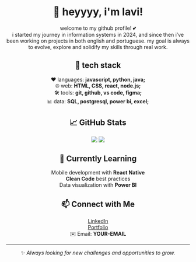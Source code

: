 <div align="center">

# 💌 heyyyy, i'm lavi!

welcome to my github profile! 💕  
i started my journey in information systems in 2024, and since then i’ve been working on projects in both english and portuguese. my goal is always to evolve, explore and solidify my skills through real work.  

<h2>💌 tech stack</h2>
❤️ languages: <b>javascript, python, java; </b> <br>
🌐 web: <b>HTML, CSS, react, node.js;</b> <br>
🛠️ tools: <b>git, github, vs code, figma;</b> <br>
📊 data: <b>SQL, postgresql, power bi, excel;</b> <br>

<h2>📈 GitHub Stats</h2>
<img src="https://github-readme-stats.vercel.app/api?username=YOUR-USERNAME&show_icons=true&theme=dracula" />  
<img src="https://github-readme-stats.vercel.app/api/top-langs/?username=YOUR-USERNAME&layout=compact&theme=dracula" />

<h2>🌱 Currently Learning</h2>
Mobile development with <b>React Native</b><br>
<b>Clean Code</b> best practices<br>
Data visualization with <b>Power BI</b><br>

<h2>📫 Connect with Me</h2>
<a href="https://www.linkedin.com/in/YOUR-LINKEDIN">LinkedIn</a><br>
<a href="https://YOUR-PORTFOLIO.com">Portfolio</a><br>
✉️ Email: <b>YOUR-EMAIL</b>

---

✨ <i>Always looking for new challenges and opportunities to grow.</i>  

</div>

